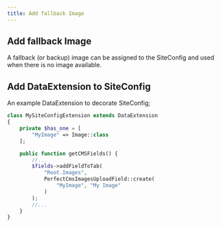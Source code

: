 ```yaml
---
title: Add fallback Image
---
```


## Add fallback Image

A fallback (or backup) image can be assigned to the SiteConfig and used when there is no image available.

## Add DataExtension to SiteConfig
 
An example DataExtension to decorate SiteConfig;

```php
class MySiteConfigExtension extends DataExtension
{
    private $has_one = [
        "MyImage" => Image::class
    ];

    public function getCMSFields() {
        //...
        $fields->addFieldToTab(
            "Root.Images",
            PerfectCmsImagesUploadField::create(
                "MyImage", "My Image"
            )
        );
        //...
    }
}
```

